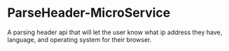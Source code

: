 ParseHeader-MicroService
========================

A parsing header api that will let the user know what
ip address they have, language, and operating system for their browser.

